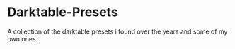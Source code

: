 # Darktable-Presets
A collection of the darktable presets i found over the years and some of my own ones.
